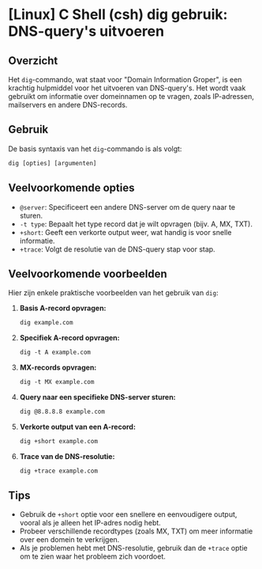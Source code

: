 # [Linux] C Shell (csh) dig gebruik: DNS-query's uitvoeren

## Overzicht
Het `dig`-commando, wat staat voor "Domain Information Groper", is een krachtig hulpmiddel voor het uitvoeren van DNS-query's. Het wordt vaak gebruikt om informatie over domeinnamen op te vragen, zoals IP-adressen, mailservers en andere DNS-records.

## Gebruik
De basis syntaxis van het `dig`-commando is als volgt:

```csh
dig [opties] [argumenten]
```

## Veelvoorkomende opties
- `@server`: Specificeert een andere DNS-server om de query naar te sturen.
- `-t type`: Bepaalt het type record dat je wilt opvragen (bijv. A, MX, TXT).
- `+short`: Geeft een verkorte output weer, wat handig is voor snelle informatie.
- `+trace`: Volgt de resolutie van de DNS-query stap voor stap.

## Veelvoorkomende voorbeelden
Hier zijn enkele praktische voorbeelden van het gebruik van `dig`:

1. **Basis A-record opvragen:**
   ```csh
   dig example.com
   ```

2. **Specifiek A-record opvragen:**
   ```csh
   dig -t A example.com
   ```

3. **MX-records opvragen:**
   ```csh
   dig -t MX example.com
   ```

4. **Query naar een specifieke DNS-server sturen:**
   ```csh
   dig @8.8.8.8 example.com
   ```

5. **Verkorte output van een A-record:**
   ```csh
   dig +short example.com
   ```

6. **Trace van de DNS-resolutie:**
   ```csh
   dig +trace example.com
   ```

## Tips
- Gebruik de `+short` optie voor een snellere en eenvoudigere output, vooral als je alleen het IP-adres nodig hebt.
- Probeer verschillende recordtypes (zoals MX, TXT) om meer informatie over een domein te verkrijgen.
- Als je problemen hebt met DNS-resolutie, gebruik dan de `+trace` optie om te zien waar het probleem zich voordoet.